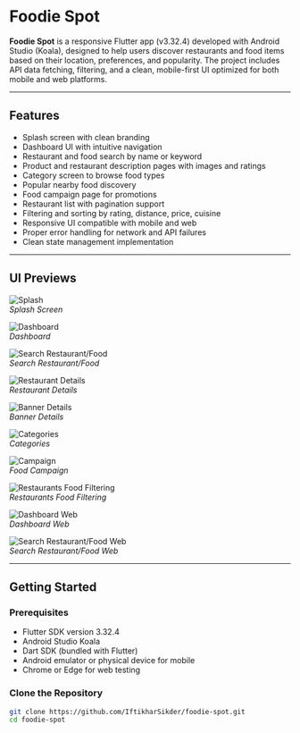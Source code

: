 # Foodie Spot

**Foodie Spot** is a responsive Flutter app (v3.32.4) developed with Android Studio (Koala), designed to help users discover restaurants and food items based on their location, preferences, and popularity. The project includes API data fetching, filtering, and a clean, mobile-first UI optimized for both mobile and web platforms.

---

## Features

- Splash screen with clean branding
- Dashboard UI with intuitive navigation
- Restaurant and food search by name or keyword
- Product and restaurant description pages with images and ratings
- Category screen to browse food types
- Popular nearby food discovery
- Food campaign page for promotions
- Restaurant list with pagination support
- Filtering and sorting by rating, distance, price, cuisine
- Responsive UI compatible with mobile and web
- Proper error handling for network and API failures
- Clean state management implementation

---

## UI Previews

![Splash](assets/screenshots/splash.png)  
*Splash Screen*

![Dashboard](assets/screenshots/dashboard.png)  
*Dashboard*

![Search Restaurant/Food](assets/screenshots/search_restaurants_product.png)  
*Search Restaurant/Food*

![Restaurant Details](assets/screenshots/restaurants_details_screen.png)  
*Restaurant Details*

![Banner Details](assets/screenshots/banner_details.png)  
*Banner Details*

![Categories](assets/screenshots/categories.png)  
*Categories*

![Campaign](assets/screenshots/food_campaign.png)  
*Food Campaign*

![Restaurants Food Filtering](assets/screenshots/restaurant_food_filtering.png)  
*Restaurants Food Filtering*

![Dashboard Web](assets/screenshots/dashboard_web.png)  
*Dashboard Web*

![Search Restaurant/Food Web](assets/screenshots/search_restaurants_product_food_web.png)  
*Search Restaurant/Food Web*

---

## Getting Started

### Prerequisites

- Flutter SDK version 3.32.4
- Android Studio Koala
- Dart SDK (bundled with Flutter)
- Android emulator or physical device for mobile
- Chrome or Edge for web testing

### Clone the Repository

```bash
git clone https://github.com/IftikharSikder/foodie-spot.git
cd foodie-spot
